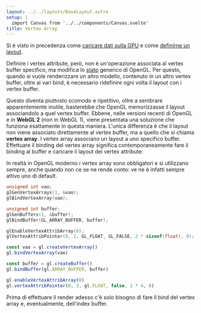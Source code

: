 ```yaml
---
layout: ../../layouts/BaseLayout.astro
setup: |
  import Canvas from '../../components/Canvas.svelte'
title: Vertex Array
---
```


Si è visto in precedenza come [caricare dati sulla GPU](/theory/opengl-vertex-buffer) e come [definirne un layout](/theory/opengl-vertex-attribute).

Definire i vertex attribute, però, non è un'operazione associata al vertex buffer specifico, ma modifica lo [stato](/theory/opengl#opengl-come-macchina-a-stati) generico di OpenGL. Per questo, quando si vuole renderizzare un altro modello, contenuto in un altro vertex buffer, oltre ai vari bind, è necessario ridefinire ogni volta il layout con i vertex buffer.

Questo diventa piuttosto scomodo e ripetitivo, oltre a sembrare apparentemente inutile, basterebbe che OpenGL memorizzasse il layout associandolo a quel vertex buffer. Ebbene, nelle versioni recenti di OpenGL e in **WebGL 2** (non in WebGL 1), viene presentata una soluzione che funziona esattamente in questa maniera. L'unica differenza è che il layout non viene associato direttamente al vertex buffer, ma a quello che si chiama **vertex array**. I vertex array associano un layout a uno specifico buffer. Effettuare il binding del vertex array significa contemporaneamente fare il binding al buffer e caricare il layout dei vertex attribute.

In realtà in OpenGL moderno i vertex array sono obbligatori e si utilizzano sempre, anche quando non ce se ne rende conto: ve ne è infatti sempre attivo uno di default.

```cpp
unsigned int vao;
glGenVertexArrays(1, &vao);
glBindVertexArray(vao);

unsigned int buffer;
glGenBuffers(1, &buffer);
glBindBuffer(GL_ARRAY_BUFFER, buffer);

glEnableVertexAttribArray(0);
glVertexAttribPointer(0, 2, GL_FLOAT, GL_FALSE, 2 * sizeof(float), 0);
```

```ts
const vao = gl.createVertexArray()
gl.bindVertexArray(vao)

const buffer = gl.createBuffer()
gl.bindBuffer(gl.ARRAY_BUFFER, buffer)

gl.enableVertexAttribArray(0)
gl.vertexAttribPointer(0, 2, gl.FLOAT, false, 2 * 4, 0)
```

Prima di effettuare il render adesso c'è solo bisogno di fare il bind del vertex array e, eventualmente, dell'index buffer.
